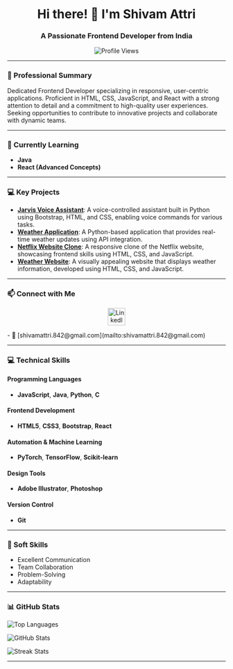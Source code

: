 <h1 align="center">Hi there! 👋 I'm Shivam Attri</h1>
<h3 align="center">A Passionate Frontend Developer from India</h3>

<p align="center"> 
  <img src="https://komarev.com/ghpvc/?username=shivamattri842&label=Profile%20views&color=0e75b6&style=flat" alt="Profile Views" />
</p>

---

### 🔭 Professional Summary
Dedicated Frontend Developer specializing in responsive, user-centric applications. Proficient in HTML, CSS, JavaScript, and React with a strong attention to detail and a commitment to high-quality user experiences. Seeking opportunities to contribute to innovative projects and collaborate with dynamic teams.

---

### 🌱 Currently Learning
- **Java**
- **React (Advanced Concepts)**

---

### 💻 Key Projects
- **[Jarvis Voice Assistant](https://github.com/ShivamAttri842/Jarvis-AI-Assistant)**: A voice-controlled assistant built in Python using Bootstrap, HTML, and CSS, enabling voice commands for various tasks.
- **[Weather Application](https://github.com/ShivamAttri842/Weather-Application)**: A Python-based application that provides real-time weather updates using API integration.
- **[Netflix Website Clone](https://github.com/ShivamAttri842/Netflix-Clone-Project)**: A responsive clone of the Netflix website, showcasing frontend skills using HTML, CSS, and JavaScript.
- **[Weather Website](https://github.com/ShivamAttri842/Weather-Website)**: A visually appealing website that displays weather information, developed using HTML, CSS, and JavaScript.

---

### 📫 Connect with Me
<p align="center">
  <a href="https://linkedin.com/in/shivam-attri-bb55862a6" target="_blank">
    <img src="https://raw.githubusercontent.com/rahuldkjain/github-profile-readme-generator/master/src/images/icons/Social/linked-in-alt.svg" alt="LinkedIn" height="40" width="40" />
  </a>
</p>
- 📧 [shivamattri.842@gmail.com](mailto:shivamattri.842@gmail.com)

---

### 💻 Technical Skills
#### Programming Languages
- **JavaScript**, **Java**, **Python**, **C**

#### Frontend Development
- **HTML5**, **CSS3**, **Bootstrap**, **React**

#### Automation & Machine Learning
- **PyTorch**, **TensorFlow**, **Scikit-learn**

#### Design Tools
- **Adobe Illustrator**, **Photoshop**

#### Version Control
- **Git**

---

### 🤝 Soft Skills
- Excellent Communication
- Team Collaboration
- Problem-Solving
- Adaptability

---

### 📊 GitHub Stats
<p align="left">
  <img src="https://github-readme-stats.vercel.app/api/top-langs?username=shivamattri842&show_icons=true&locale=en&layout=compact" alt="Top Languages" />
</p>

<p align="left">
  <img src="https://github-readme-stats.vercel.app/api?username=shivamattri842&show_icons=true&locale=en" alt="GitHub Stats" />
</p>

<p align="left">
  <img src="https://github-readme-streak-stats.herokuapp.com/?user=shivamattri842" alt="Streak Stats" />
</p>

---
